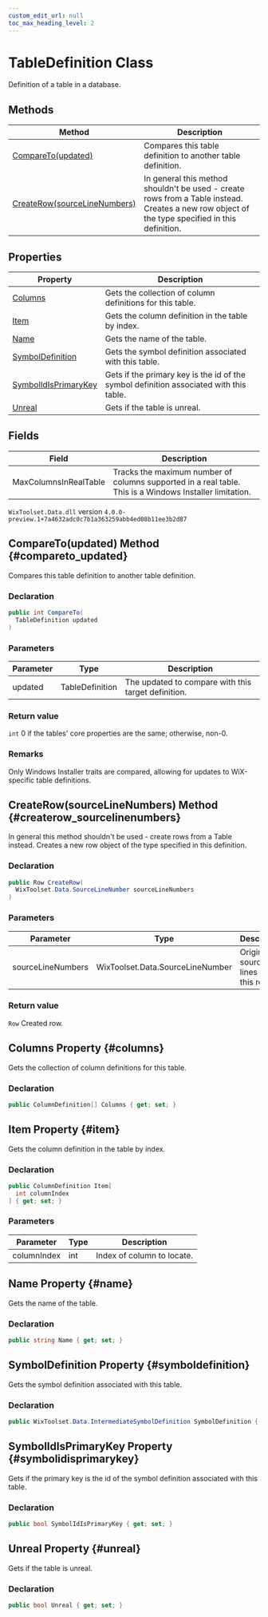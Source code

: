 ```yaml
---
custom_edit_url: null
toc_max_heading_level: 2
---
```

# TableDefinition Class
Definition of a table in a database.
## Methods
| Method | Description |
| ------ | ----------- |
| [CompareTo(updated)](#compareto_updated) | Compares this table definition to another table definition. |
| [CreateRow(sourceLineNumbers)](#createrow_sourcelinenumbers) | In general this method shouldn't be used - create rows from a Table instead. Creates a new row object of the type specified in this definition. |
## Properties
| Property | Description |
| ------ | ----------- |
| [Columns](#columns) | Gets the collection of column definitions for this table. |
| [Item](#item) | Gets the column definition in the table by index. |
| [Name](#name) | Gets the name of the table. |
| [SymbolDefinition](#symboldefinition) | Gets the symbol definition associated with this table. |
| [SymbolIdIsPrimaryKey](#symbolidisprimarykey) | Gets if the primary key is the id of the symbol definition associated with this table. |
| [Unreal](#unreal) | Gets if the table is unreal. |
## Fields
| Field | Description |
| ------ | ----------- |
| MaxColumnsInRealTable | Tracks the maximum number of columns supported in a real table. This is a Windows Installer limitation. |
`WixToolset.Data.dll` version `4.0.0-preview.1+7a4632adc0c7b1a363259abb4ed08b11ee3b2d87`
## CompareTo(updated) Method {#compareto_updated}
Compares this table definition to another table definition.
### Declaration
```cs
public int CompareTo(
  TableDefinition updated
)
```
### Parameters
| Parameter | Type | Description |
| --------- | ---- | ----------- |
| updated | TableDefinition | The updated to compare with this target definition. |
### Return value
`int` 0 if the tables' core properties are the same; otherwise, non-0.
### Remarks
Only Windows Installer traits are compared, allowing for updates to WiX-specific table definitions.
## CreateRow(sourceLineNumbers) Method {#createrow_sourcelinenumbers}
In general this method shouldn't be used - create rows from a Table instead. Creates a new row object of the type specified in this definition.
### Declaration
```cs
public Row CreateRow(
  WixToolset.Data.SourceLineNumber sourceLineNumbers
)
```
### Parameters
| Parameter | Type | Description |
| --------- | ---- | ----------- |
| sourceLineNumbers | WixToolset.Data.SourceLineNumber | Original source lines for this row. |
### Return value
`Row` Created row.
## Columns Property {#columns}
Gets the collection of column definitions for this table.
### Declaration
```cs
public ColumnDefinition[] Columns { get; set; } 
```
## Item Property {#item}
Gets the column definition in the table by index.
### Declaration
```cs
public ColumnDefinition Item[
  int columnIndex
] { get; set; } 
```
### Parameters
| Parameter | Type | Description |
| --------- | ---- | ----------- |
| columnIndex | int | Index of column to locate. |
## Name Property {#name}
Gets the name of the table.
### Declaration
```cs
public string Name { get; set; } 
```
## SymbolDefinition Property {#symboldefinition}
Gets the symbol definition associated with this table.
### Declaration
```cs
public WixToolset.Data.IntermediateSymbolDefinition SymbolDefinition { get; set; } 
```
## SymbolIdIsPrimaryKey Property {#symbolidisprimarykey}
Gets if the primary key is the id of the symbol definition associated with this table.
### Declaration
```cs
public bool SymbolIdIsPrimaryKey { get; set; } 
```
## Unreal Property {#unreal}
Gets if the table is unreal.
### Declaration
```cs
public bool Unreal { get; set; } 
```

